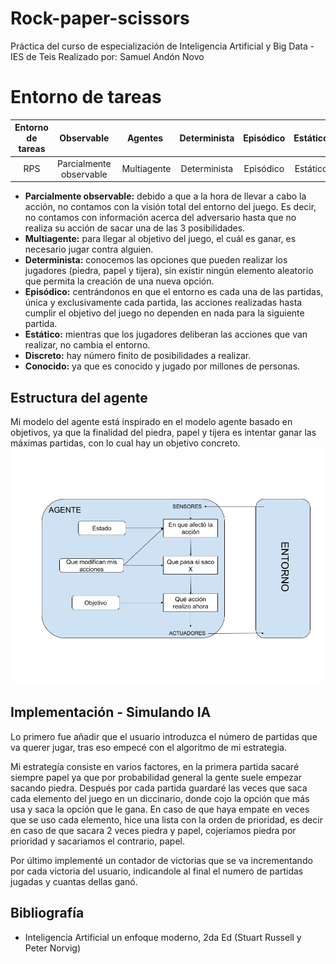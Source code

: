 # Rock-paper-scissors
Práctica del curso de especialización de Inteligencia Artificial y Big Data - IES de Teis
Realizado por: Samuel Andón Novo

# Entorno de tareas
Entorno de tareas | Observable| Agentes | Determinista | Episódico | Estático | Discreto | Conocido
:---: | :---: | :---: | :---: | :---: | :---: | :---: | :---: |
 RPS | Parcialmente observable | Multiagente | Determinista | Episódico | Estático | Discreto | Conocido |

- **Parcialmente observable:** debido a que a la hora de llevar a cabo la acción, no contamos con la visión total del entorno del juego. Es decir, no contamos con información acerca del adversario hasta que no realiza su acción de sacar una de las 3 posibilidades.
- **Multiagente:** para llegar al objetivo del juego, el cuál es ganar, es necesario jugar contra alguien.
- **Determinista:** conocemos las opciones que pueden realizar los jugadores (piedra, papel y tijera), sin existir ningún elemento aleatorio que permita la creación de una nueva opción.
- **Episódico:** centrándonos en que el entorno es cada una de las partidas, única y exclusivamente cada partida, las acciones realizadas hasta cumplir el objetivo del juego no dependen en nada para la siguiente partida.
- **Estático:** mientras que los jugadores deliberan las acciones que van realizar, no cambia el entorno.
- **Discreto:** hay número finito de posibilidades a realizar.
- **Conocido:** ya que es conocido y jugado por millones de personas.

## Estructura del agente
Mi modelo del agente está inspirado en el modelo agente basado en objetivos, ya que la finalidad del piedra, papel y tijera es intentar ganar las máximas partidas, con lo cual hay un objetivo concreto.
![Modelo agente inteligente](./doc/modelo_IA.png)

## Implementación - Simulando IA

Lo primero fue añadir que el usuario introduzca el número de partidas que va querer jugar, tras eso empecé con el algoritmo de mi estrategia.

Mi estrategía consiste en varios factores, en la primera partida sacaré siempre papel ya que por probabilidad general la gente suele empezar sacando piedra. Después por cada partida guardaré las veces que saca cada elemento del juego en un diccinario, donde cojo la opción que más usa y saca la opción que le gana. En caso de que haya empate en veces que se uso cada elemento, hice una lista con la orden de prioridad, es decir en caso de que sacara 2 veces piedra y papel, cojeriamos piedra por prioridad y sacariamos el contrario, papel.

Por último implementé un contador de victorias que se va incrementando por cada victoria del usuario, indicandole al final el numero de partidas jugadas y cuantas dellas ganó.

## Bibliografía

- Inteligencia Artificial un enfoque moderno, 2da Ed (Stuart Russell y Peter Norvig)